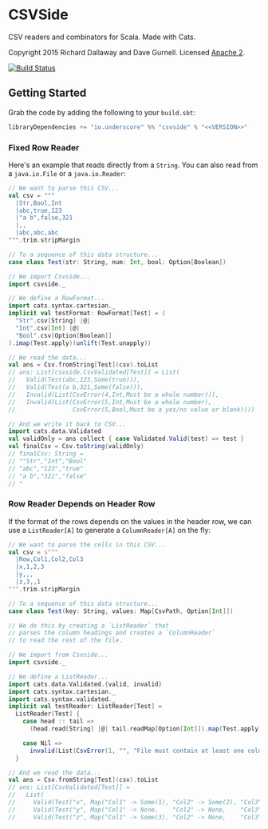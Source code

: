 # CSVSide

CSV readers and combinators for Scala. Made with Cats.

Copyright 2015 Richard Dallaway and Dave Gurnell. Licensed [Apache 2][license].

[![Build Status](https://travis-ci.org/underscoreio/csvside.svg?branch=develop)](https://travis-ci.org/davegurnell/csvside)

## Getting Started

Grab the code by adding the following to your `build.sbt`:

~~~ scala
libraryDependencies += "io.underscore" %% "csvside" % "<<VERSION>>"
~~~

### Fixed Row Reader

Here's an example that reads directly from a `String`.
You can also read from a `java.io.File` or a `java.io.Reader`:

~~~ scala
// We want to parse this CSV...
val csv = """
  |Str,Bool,Int
  |abc,true,123
  |"a b",false,321
  |,,
  |abc,abc,abc
""".trim.stripMargin

// To a sequence of this data structure...
case class Test(str: String, num: Int, bool: Option[Boolean])

// We import Csvside...
import csvside._

// We define a RowFormat...
import cats.syntax.cartesian._
implicit val testFormat: RowFormat[Test] = (
  "Str".csv[String] |@|
  "Int".csv[Int] |@|
  "Bool".csv[Option[Boolean]]
).imap(Test.apply)(unlift(Test.unapply))

// We read the data...
val ans = Csv.fromString[Test](csv).toList
// ans: List[csvside.CsvValidated[Test]] = List(
//   Valid(Test(abc,123,Some(true))),
//   Valid(Test(a b,321,Some(false))),
//   Invalid(List(CsvError(4,Int,Must be a whole number))),
//   Invalid(List(CsvError(5,Int,Must be a whole number),
//                CsvError(5,Bool,Must be a yes/no value or blank))))

// And we write it back to CSV...
import cats.data.Validated
val validOnly = ans collect { case Validated.Valid(test) => test }
val finalCsv = Csv.toString(validOnly)
// finalCsv: String =
// ""Str","Int","Bool"
// "abc","123","true"
// "a b","321","false"
// "
~~~

### Row Reader Depends on Header Row

If the format of the rows depends on the values in the header row,
we can use a `ListReader[A]` to generate a `ColumnReader[A]` on the fly:

~~~ scala
// We want to parse the cells in this CSV...
val csv = s"""
  |Row,Col1,Col2,Col3
  |x,1,2,3
  |y,,,
  |z,3,,1
""".trim.stripMargin

// To a sequence of this data structure...
case class Test(key: String, values: Map[CsvPath, Option[Int]])

// We do this by creating a `ListReader` that
// parses the column headings and creates a `ColumnReader`
// to read the rest of the file.

// We import from Csvside...
import csvside._

// We define a ListReader...
import cats.data.Validated.{valid, invalid}
import cats.syntax.cartesian._
import cats.syntax.validated._
implicit val testReader: ListReader[Test] =
  ListReader[Test] {
    case head :: tail =>
      (head.read[String] |@| tail.readMap[Option[Int]]).map(Test.apply).valid

    case Nil =>
      invalid(List(CsvError(1, "", "File must contain at least one column")))
  }

// And we read the data...
val ans = Csv.fromString[Test](csv).toList
// ans: List[CsvValidated[Test]] =
//   List(
//     Valid(Test("x", Map("Col1" -> Some(1), "Col2" -> Some(2), "Col3" -> Some(3)))),
//     Valid(Test("y", Map("Col1" -> None,    "Col2" -> None,    "Col3" -> None))),
//     Valid(Test("z", Map("Col1" -> Some(3), "Col2" -> None,    "Col3" -> Some(1)))))
~~~

[license]: http://www.apache.org/licenses/LICENSE-2.0
